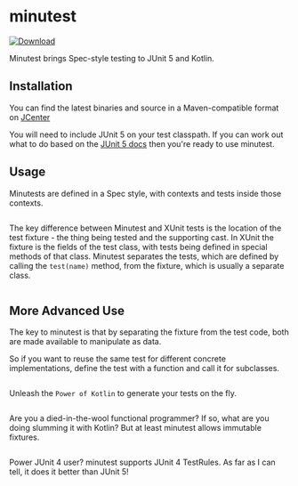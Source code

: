 # minutest

[ ![Download](https://api.bintray.com/packages/dmcg/oneeyedmen-mvn/minutest/images/download.svg) ](https://bintray.com/dmcg/oneeyedmen-mvn/minutest/_latestVersion)

Minutest brings Spec-style testing to JUnit 5 and Kotlin.

## Installation
You can find the latest binaries and source in a Maven-compatible format on [JCenter](https://bintray.com/dmcg/oneeyedmen-mvn/minutest)

You will need to include JUnit 5 on your test classpath. If you can work out what to do based on the 
[JUnit 5 docs](https://junit.org/junit5/docs/current/user-guide/#installation) then you're ready to use minutest.

## Usage

Minutests are defined in a Spec style, with contexts and tests inside those contexts. 

```insert-kotlin src/test/kotlin/com/oneeyedmen/minutest/examples/StackExampleTests.kt
```

The key difference between Minutest and XUnit tests is the location of the test fixture - the thing being tested and the supporting cast. In XUnit the fixture is the fields of the test class, with tests being defined in special methods of that class. Minutest separates the tests, which are defined by calling the `test(name)` method, from the fixture, which is usually a separate class. 

```insert-kotlin src/test/kotlin/com/oneeyedmen/minutest/examples/FixtureExampleTests.kt
```

## More Advanced Use

The key to minutest is that by separating the fixture from the test code, both are made available to manipulate as data. 

So if you want to reuse the same test for different concrete implementations, define the test with a function and call it for subclasses.

```insert-kotlin src/test/kotlin/com/oneeyedmen/minutest/examples/SubclassExampleTests.kt
```

Unleash the `Power of Kotlin` to generate your tests on the fly.

```insert-kotlin src/test/kotlin/com/oneeyedmen/minutest/examples/GeneratingExampleTests.kt
```

Are you a died-in-the-wool functional programmer? If so, what are you doing slumming it with Kotlin? But at least minutest allows immutable fixtures.

```insert-kotlin src/test/kotlin/com/oneeyedmen/minutest/examples/ImmutableExampleTests.kt
```

Power JUnit 4 user? minutest supports JUnit 4 TestRules. As far as I can tell, it does it better than JUnit 5!

```insert-kotlin src/test/kotlin/com/oneeyedmen/minutest/examples/JUnitRulesExampleTests.kt
```
